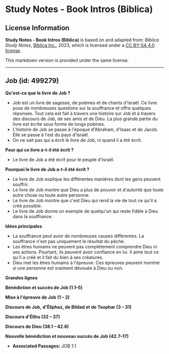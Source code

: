 # Study Notes - Book Intros (Biblica)

## License Information

**Study Notes - Book Intros (Biblica)** is based on and adapted from: _Biblica Study Notes_, [Biblica Inc.](https://www.biblica.com/), 2023, which is licensed under a [CC BY-SA 4.0 license](https://creativecommons.org/licenses/by-sa/4.0/legalcode.en).

This markdown version is provided under the same license.



--------------------------------

## Job (id: 499279)

**Qu'est\-ce que le livre de Job ?**

* Job est un livre de sagesse, de poèmes et de chants d'Israël. Ce livre pose de nombreuses questions sur la souffrance et offre quelques réponses. Tout cela est fait à travers une histoire sur Job et à travers des discours de Job, de ses amis et de Dieu. La plus grande partie du livre est écrite sous forme de longs poèmes.
* L'histoire de Job se passe à l'époque d'Abraham, d'Isaac et de Jacob. Elle se passe à l'est du pays d'Israël.
* On ne sait pas qui a écrit le livre de Job, ni quand il a été écrit.

**Pour qui ce livre a\-t\-il été écrit ?**

* Le livre de Job a été écrit pour le peuple d'Israël.

**Pourquoi le livre de Job a\-t\-il été écrit ?**

* Le livre de Job explique les différentes manières dont les gens peuvent souffrir.
* Le livre de Job montre que Dieu a plus de pouvoir et d'autorité que toute autre chose ou toute autre personne.
* Le livre de Job montre que c'est Dieu qui rend la vie de tout ce qu'il a créé possible.
* Le livre de Job donne un exemple de quelqu'un qui reste fidèle à Dieu dans la souffrance.

**Idées principales**

* La souffrance peut avoir de nombreuses causes différentes. La souffrance n'est pas uniquement le résultat du péché.
* Les êtres humains ne peuvent pas complètement comprendre Dieu ni ses actions. Pourtant, ils peuvent avoir confiance en lui. Il aime tout ce qu'il a créé et il fait du bien à ses créatures.
* Dieu met les êtres humains à l'épreuve. Ces épreuves peuvent montrer si une personne est vraiment dévouée à Dieu ou non.

**Grandes lignes**

**Bénédiction et succès de Job (1\.1–5\)**

**Mise à l'épreuve de Job** **(1 – 2\)**

**Discours de Job,** **d'Éliphaz, de Bildad et de Tsophar (3 – 31\)**

**Discours d'Élihu (32 – 37\)**

**Discours de Dieu (38\.1 – 42\.6\)**

**Nouvelle bénédiction et nouveau succès de Job (42\.7–17\)**

* **Associated Passages:** JOB 1:1

